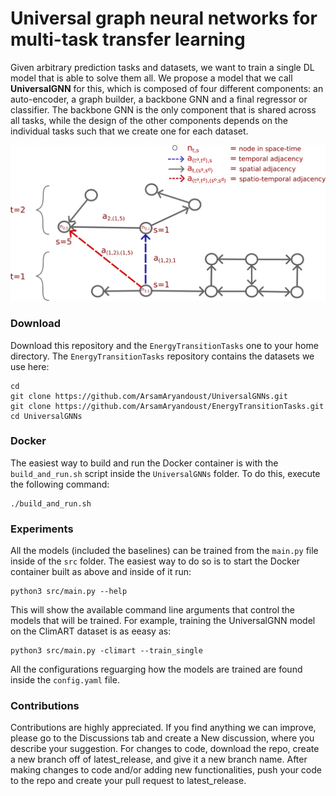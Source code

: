 # Universal graph neural networks for multi-task transfer learning


Given arbitrary prediction tasks and datasets, we want to train a single DL model that is able to solve them all. 
We propose a model that we call **UniversalGNN** for this, which is composed of four different components: 
an auto-encoder, a graph builder, a backbone GNN and a final regressor or classifier. The backbone GNN is the only component 
that is shared across all tasks, while the design of the other components depends on the individual tasks such that we create one for each dataset.

<img src="/figures/UniversalDataGraph.png" />


### Download
Download this repository and the `EnergyTransitionTasks` one to your home directory.
The `EnergyTransitionTasks` repository contains the datasets we use here:

```
cd 
git clone https://github.com/ArsamAryandoust/UniversalGNNs.git
git clone https://github.com/ArsamAryandoust/EnergyTransitionTasks.git
cd UniversalGNNs
```


### Docker
The easiest way to build and run the Docker container is with the `build_and_run.sh` script inside the `UniversalGNNs` folder.
To do this, execute the following command:

```
./build_and_run.sh
```


### Experiments
All the models (included the baselines) can be trained from the `main.py` file inside of the `src` folder. 
The easiest way to do so is to start the Docker container built as above and inside of it run:

```
python3 src/main.py --help
```

This will show the available command line arguments that control the models that will be trained. 
For example, training the UniversalGNN model on the ClimART dataset is as eeasy as:

```
python3 src/main.py -climart --train_single
```

All the configurations reguarging how the models are trained are found inside the `config.yaml` file.


### Contributions

Contributions are highly appreciated. If you find anything we can improve, please
go to the Discussions tab and create a New discussion, where you describe your suggestion.
For changes to code, download the repo, create a new branch off of latest\_release, 
and give it a new branch name. After making changes to code and/or adding new 
functionalities, push your code to the repo and create your pull request to latest\_release.

